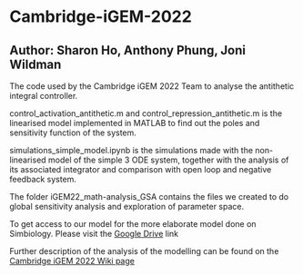 # Cambridge-iGEM-2022

## Author: Sharon Ho, Anthony Phung, Joni Wildman

The code used by the Cambridge iGEM 2022 Team to analyse the antithetic integral controller. 

control_activation_antithetic.m and control_repression_antithetic.m is the linearised model implemented in MATLAB to find out the poles and sensitivity function of the system.

simulations_simple_model.ipynb is the simulations made with the non-linearised model of the simple 3 ODE system, together with the analysis of its associated integrator and comparison with open loop and negative feedback system.

The folder iGEM22_math-analysis_GSA contains the files we created to do global sensitivity analysis and exploration of parameter space.

To get access to our model for the more elaborate model done on Simbiology. Please visit the <a href="https://drive.google.com/file/d/1uNkTjSVoOzd3WRs8HEzvlBEswkzeWuI3/view?usp=sharing">Google Drive</a> link

Further description of the analysis of the modelling can be found on the  <a href="https://2022.igem.wiki/cambridge/model">Cambridge iGEM 2022 Wiki page</a>
